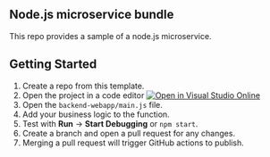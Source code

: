 ## Node.js microservice bundle

This repo provides a sample of a node.js microservice.

## Getting Started

1. Create a repo from this template.
2. Open the project in a code editor
    [![Open in Visual Studio Online](https://img.shields.io/endpoint?style=social&url=https%3A%2F%2Faka.ms%2Fvso-badge)](https://online.visualstudio.com/environments/new?name=Nodejs%20Microservice&repo=jeffhollan/nodejs-microservice)
3. Open the `backend-webapp/main.js` file.
4. Add your business logic to the function.
5. Test with **Run** -> **Start Debugging** or `npm start`.
6. Create a branch and open a pull request for any changes.
7. Merging a pull request will trigger GitHub actions to publish.